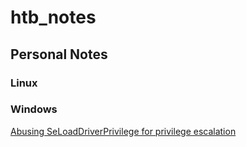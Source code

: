 # htb_notes

## Personal Notes
 
### Linux

### Windows

[Abusing SeLoadDriverPrivilege for privilege escalation](https://www.tarlogic.com/en/blog/abusing-seloaddriverprivilege-for-privilege-escalation/)
